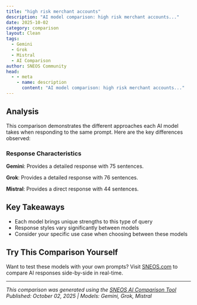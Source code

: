 ```yaml
---
title: "high risk merchant accounts"
description: "AI model comparison: high risk merchant accounts..."
date: 2025-10-02
category: comparison
layout: Clean
tags:
  - Gemini
  - Grok
  - Mistral
  - AI Comparison
author: SNEOS Community
head:
  - - meta
    - name: description
      content: "AI model comparison: high risk merchant accounts..."
---
```


<ChatComparison
  title="high risk merchant accounts"
  prompt="high risk merchant accounts"
  :responses='{
    "Gemini": "Okay, let\u0027s break down high-risk merchant accounts.  This is a complex topic, so I\u0027ll try to be thorough and cover the key points.\n\n**What is a High-Risk Merchant Account?**\n\nA high-risk merchant account is a type of payment processing account that allows businesses in industries deemed \u0022high-risk\u0022 by banks and payment processors to accept credit and debit card payments. These accounts come with increased scrutiny, potentially higher fees, and stricter terms than standard merchant accounts.\n\n**Why are Some Businesses Considered High-Risk?**\n\nPayment processors and banks categorize businesses as high-risk based on several factors, primarily revolving around the potential for financial loss due to chargebacks, fraud, and regulatory compliance issues. Here\u0027s a breakdown of the common reasons:\n\n*   **High Chargeback Rates:**  Industries prone to frequent customer disputes, returns, or dissatisfaction often experience higher chargeback rates.  Chargebacks are costly for payment processors, as they have to investigate and potentially refund the customer, even if the merchant believes the charge was valid.\n\n*   **Industry Type/Nature of Business:** Some industries are inherently riskier due to their business models, legal regulations, or customer base. Examples include:\n\n    *   **Adult Entertainment:**  Subject to strict regulations and often associated with higher fraud rates.\n    *   **Online Gambling/Gaming:**  Complex legal landscape and potential for fraud and chargebacks.\n    *   **Travel Agencies/Tour Operators:**  Large transaction amounts, potential for cancellations, and reliance on third-party vendors (airlines, hotels).\n    *   **Subscription Services (e.g., trials, continuity programs):**  Can lead to chargebacks if customers forget to cancel or misunderstand the terms.\n    *   **Nutraceuticals/Supplements:**  Subject to strict advertising regulations and potential for unsubstantiated claims, leading to customer dissatisfaction.\n    *   **Debt Collection:**  High potential for disputes and regulatory compliance issues.\n    *   **Cryptocurrency:**  Volatile market and potential for fraud.\n    *   **Firearms/Weapons:**  Highly regulated industry.\n    *   **CBD/Hemp:**  Evolving legal landscape and varying regulations.\n    *   **Multi-Level Marketing (MLM):**  Susceptible to regulatory scrutiny and high chargeback rates.\n    *   **Technical Support:**  Can be associated with scams and fraudulent activities.\n    *   **Telemarketing:**  Often associated with aggressive sales tactics and high chargeback rates.\n\n*   **Financial Instability:**  Startups, businesses with a poor credit history, or those with a history of financial difficulties are seen as higher risks.  Processors want assurance that the business can cover potential chargebacks.\n\n*   **Offshore Operations:**  Businesses located or operating primarily outside of their processing bank\u0027s country are often considered high-risk due to jurisdictional complexities and difficulties in enforcing agreements.\n\n*   **New Business with Limited Credit History:** Lack of a proven track record makes it difficult to assess risk.\n\n*   **High-Value Items:** Businesses selling expensive products (jewelry, electronics) are more susceptible to fraud.\n\n*   **Card-Not-Present Transactions:** Online and phone-based transactions are generally riskier than in-person transactions because it\u0027s harder to verify the cardholder\u0027s identity.\n\n**What are the Implications of Being a High-Risk Merchant?**\n\n*   **Higher Processing Fees:**  Expect to pay higher transaction fees, monthly fees, and other charges compared to low-risk merchants.  This compensates the processor for the increased risk they are taking.\n\n*   **Rolling Reserve Accounts:**  Processors often hold back a percentage of your sales in a \u0022rolling reserve\u0022 account for a certain period (e.g., 10% for 6 months).  This acts as a buffer against potential chargebacks and losses. The reserve is eventually released back to you.\n\n*   **Stricter Terms and Conditions:**  Merchant agreements may have more stringent requirements regarding chargeback limits, refund policies, and transaction monitoring.\n\n*   **More Frequent Audits:**  Processors may conduct more frequent audits of your business operations to ensure compliance with their terms and conditions.\n\n*   **Potential Account Freezes or Termination:**  If your chargeback rates exceed acceptable levels or you violate the terms of your agreement, the processor may freeze your account or even terminate it.\n\n*   **Difficulty Finding a Processor:**  Not all payment processors are willing to work with high-risk businesses. You may need to shop around and find a specialized provider.\n\n**How to Find a High-Risk Merchant Account Provider:**\n\n1.  **Research and Identify Potential Providers:**  Look for payment processors that specifically advertise services for high-risk businesses.  Read reviews and compare their offerings. Some popular options include:\n\n    *   **PaymentCloud**\n    *   **Durango Merchant Services**\n    *   **SMB Global**\n    *   **PayKings**\n    *   **Instabill**\n    *   **Soar Payments**\n\n    *There are many other options so do your research.*\n\n2.  **Check Their Reputation and Credentials:**  Verify that the provider is legitimate and has a good reputation.  Look for reviews on independent websites and check with the Better Business Bureau (BBB).\n\n3.  **Compare Fees and Terms:**  Get quotes from multiple providers and carefully compare their fees, terms, and conditions.  Pay attention to:\n\n    *   Transaction fees\n    *   Monthly fees\n    *   Chargeback fees\n    *   Rolling reserve requirements\n    *   Contract length\n    *   Termination fees\n\n4.  **Understand Their Risk Assessment Process:**  Ask the provider about their risk assessment process and what factors they consider when determining whether to approve an account.\n\n5.  **Ensure Compatibility with Your Business:**  Make sure the provider\u0027s payment processing system is compatible with your website, shopping cart, and other business systems.\n\n6.  **Inquire About Support and Service:**  Choose a provider that offers reliable customer support and is responsive to your needs.\n\n7. **Be honest and upfront:**  When applying for a high risk merchant account, it is imperative that you are honest about your business.  Hiding information can lead to termination of your account in the future.\n\n**Tips for Managing a High-Risk Merchant Account:**\n\n*   **Implement Strong Fraud Prevention Measures:**  Use address verification system (AVS), card verification value (CVV), and other fraud prevention tools to reduce the risk of fraudulent transactions.\n\n*   **Provide Excellent Customer Service:**  Respond promptly to customer inquiries and resolve disputes quickly and fairly.  This can help prevent chargebacks.\n\n*   **Maintain Clear and Transparent Policies:**  Make sure your refund, return, and cancellation policies are clearly stated on your website.\n\n*   **Monitor Your Chargeback Rates:**  Track your chargeback rates closely and take steps to address any issues that are causing them to rise.\n\n*   **Stay Compliant with Regulations:**  Ensure that your business complies with all applicable laws and regulations, including those related to data security and consumer protection.\n\n*   **Be Prepared to Explain Your Business:** When applying, be ready to answer questions about your business model, target market, and risk mitigation strategies.\n\n*   **Build a Positive Online Reputation:** Encourage satisfied customers to leave positive reviews online.\n\n**Important Considerations:**\n\n*   **Don\u0027t Try to Hide Your Business Type:** Being dishonest about your industry or business practices will likely lead to account termination and potential legal issues.\n\n*   **Long-Term Relationships:** Look for a provider that is willing to work with you long-term and help you manage your account effectively.\n\n*   **Negotiate:** Don\u0027t be afraid to negotiate fees and terms with potential providers.\n\n**In summary:** High-risk merchant accounts are a necessary solution for businesses in certain industries, but they come with added costs and responsibilities. By understanding the risks involved and taking steps to mitigate them, you can successfully manage a high-risk account and process payments securely. It is important to do your research and find a provider that is a good fit for your business.\n",
    "Grok": "High-risk merchant accounts are specialized payment processing accounts designed for businesses that are considered \u0022high-risk\u0022 by payment processors and financial institutions. These businesses are typically deemed high-risk due to factors such as a higher likelihood of chargebacks, fraud, legal or regulatory issues, or operating in industries with a history of financial instability. \n\nBelow is an overview of high-risk merchant accounts, including what they are, why businesses need them, and how to obtain one:\n\n---\n\n### What is a High-Risk Merchant Account?\nA high-risk merchant account is a type of bank account that allows businesses classified as high-risk to accept credit and debit card payments through a payment processor. These accounts often come with stricter terms, higher fees, and additional scrutiny compared to standard merchant accounts due to the perceived risk of financial loss for the payment processor.\n\n---\n\n### Why is a Business Considered High-Risk?\nA business may be labeled as high-risk for various reasons, including:\n\n1. **Industry Type**: Certain industries are inherently considered high-risk due to regulatory issues, high chargeback rates, or questionable legality. Examples include:\n   - Adult entertainment\n   - Online gambling and casinos\n   - CBD and cannabis-related products\n   - Nutraceuticals and supplements\n   - Travel and timeshares\n   - Debt collection services\n   - Cryptocurrency and forex trading\n   - Tobacco and vape products\n\n2. **High Chargeback Rates**: Businesses with a history of frequent chargebacks (when customers dispute transactions and request refunds) are seen as risky.\n\n3. **Poor Credit History**: If the business or its owner has a history of bankruptcy, bad credit, or financial instability, payment processors may classify it as high-risk.\n\n4. **High Transaction Volumes**: Businesses with large transaction volumes or high-ticket sales (e.g., luxury goods) can be seen as risky due to the potential for significant financial loss in case of fraud or disputes.\n\n5. **International Operations**: Companies operating in multiple countries or selling to customers abroad may face risks related to currency fluctuations, fraud, or differing regulations.\n\n6. **Subscription or Recurring Billing Models**: Businesses with subscription services often face higher chargeback rates as customers may forget about recurring charges or dispute them.\n\n7. **New Businesses**: Startups or businesses with little to no credit history may be considered high-risk due to the lack of a proven track record.\n\n---\n\n### Challenges of High-Risk Merchant Accounts\nHigh-risk merchant accounts come with several challenges compared to standard accounts, including:\n\n1. **Higher Fees**: Payment processors charge higher transaction fees, monthly fees, and sometimes reserve fees to offset the risk.\n   - Transaction fees can range from 3% to 6% or more per transaction (compared to 1.5%-3% for low-risk accounts).\n   - Setup fees and monthly account maintenance fees may also be higher.\n\n2. **Rolling Reserves**: Many high-risk merchant account providers require a rolling reserve, where a percentage of each transaction (e.g., 5%-10%) is held in reserve for a set period (e.g., 6-12 months) to cover potential chargebacks or disputes.\n\n3. **Stricter Underwriting**: The application process is more rigorous, often requiring detailed financial statements, business plans, and personal credit checks for the business owner.\n\n4. **Limited Provider Options**: Not all payment processors or banks are willing to work with high-risk businesses, limiting the options available.\n\n5. **Contract Terms**: High-risk accounts often come with longer contract terms, early termination fees, and other restrictive clauses.\n\n---\n\n### Benefits of High-Risk Merchant Accounts\nDespite the challenges, high-risk merchant accounts offer several benefits for businesses that need them:\n\n1. **Access to Payment Processing**: Without a high-risk merchant account, many businesses in high-risk industries would be unable to accept credit or debit card payments, severely limiting their revenue potential.\n\n2. **Fraud Protection**: High-risk payment processors often provide advanced fraud detection tools and chargeback management services to help mitigate risks.\n\n3. **Global Reach**: Many high-risk merchant account providers offer multi-currency processing and support for international transactions, helping businesses expand their customer base.\n\n4. **Tailored Solutions**: Providers often offer customized solutions for specific industries, such as compliance support for businesses in regulated sectors like cannabis or online gambling.\n\n---\n\n### How to Obtain a High-Risk Merchant Account\nTo get a high-risk merchant account, follow these steps:\n\n1. **Research Providers**: Look for payment processors that specialize in high-risk industries. Some well-known high-risk merchant account providers include:\n   - PayKings\n   - Durango Merchant Services\n   - PaymentCloud\n   - Instabill\n   - Easy Pay Direct\n\n   Avoid providers that don\u2019t explicitly cater to high-risk businesses, as they may reject your application or terminate your account later.\n\n2. **Prepare Documentation**: High-risk merchant account applications typically require detailed information, such as:\n   - Business license or incorporation documents\n   - Financial statements or bank statements\n   - Processing history (if applicable)\n   - Personal credit history of the business owner\n   - Business plan or website information\n   - Industry-specific licenses or permits (if applicable, e.g., for cannabis or gambling)\n\n3. **Understand Fees and Terms**: Carefully review the fee structure, reserve policies, and contract terms before signing up. Compare multiple providers to find the best deal.\n\n4. **Work with a Broker**: If you\u2019re struggling to find a provider, consider working with a merchant services broker who can connect you with high-risk-friendly processors.\n\n5. **Maintain Compliance**: Ensure your business complies with industry regulations and payment processor policies to avoid account suspension or termination.\n\n---\n\n### Tips for Managing a High-Risk Merchant Account\n- **Reduce Chargebacks**: Implement clear refund policies, provide excellent customer service, and use fraud prevention tools to minimize disputes.\n- **Build a Processing History**: A consistent track record of low chargebacks and stable finances can help you negotiate better terms or even transition to a standard merchant account over time.\n- **Monitor Fees**: Keep an eye on processing fees and reserves to ensure they align with your revenue and profitability.\n- **Communicate with Your Provider**: Maintain open communication with your payment processor to address issues promptly and avoid account holds or freezes.\n\n---\n\n### Alternatives to High-Risk Merchant Accounts\nIf a high-risk merchant account is not feasible due to cost or availability, consider the following alternatives:\n\n1. **Third-Party Payment Processors**: Platforms like PayPal, Stripe, or Square may work for some high-risk businesses, though they often have stricter policies and may freeze accounts or withhold funds for high-risk transactions.\n2. **Cryptocurrency Payments**: Accepting cryptocurrency can bypass traditional payment processors, though it comes with its own risks and regulatory challenges.\n3. **Cash or ACH Payments**: Some businesses may opt for cash-only or bank transfer payments, though this limits convenience for customers.\n4. **Offshore Merchant Accounts**: Some businesses set up merchant accounts in countries with more lenient regulations, though this can be complex and risky.\n\n---\n\n### Conclusion\nHigh-risk merchant accounts are essential for businesses in industries or situations deemed risky by traditional financial institutions. While they come with higher costs and stricter terms, they enable these businesses to accept card payments and grow their customer base. By researching providers, understanding the terms, and managing risks effectively, businesses can successfully operate with a high-risk merchant account. If you have a specific industry or situation in mind, feel free to ask for more tailored advice!",
    "Mistral": "High-risk merchant accounts are payment processing accounts designed for businesses that are considered to be at a higher risk of chargebacks, fraud, or other financial issues. These accounts typically come with stricter terms and higher fees compared to standard merchant accounts. Here are some key points about high-risk merchant accounts:\n\n### Characteristics of High-Risk Merchants\n1. **Industry Type**: Certain industries are inherently considered high-risk due to their nature. Examples include:\n   - Adult entertainment\n   - Gambling and online gaming\n   - Pharmaceuticals and nutraceuticals\n   - Travel and tourism\n   - Financial services (e.g., forex trading, cryptocurrency)\n   - Subscription-based services\n   - E-commerce with high chargeback rates\n\n2. **Business Model**: Businesses with recurring billing models, high average transaction amounts, or those that operate internationally may also be classified as high-risk.\n\n3. **Credit History**: Businesses with poor credit history or those that have previously experienced high chargeback rates may be deemed high-risk.\n\n### Features of High-Risk Merchant Accounts\n1. **Higher Fees**: These accounts often come with higher transaction fees, setup fees, and monthly fees compared to standard accounts.\n\n2. **Rolling Reserve**: A rolling reserve is a portion of the merchant\u0027s funds that is held by the payment processor for a certain period to cover potential chargebacks. This can range from 5% to 10% of the transaction amount.\n\n3. **Stricter Underwriting**: The application process for high-risk merchant accounts is more rigorous, often requiring detailed financial statements, business plans, and compliance documentation.\n\n4. **Chargeback Protection**: Some high-risk merchant account providers offer additional services to help manage and mitigate chargebacks.\n\n5. **Fraud Prevention Tools**: These accounts often come with advanced fraud detection and prevention tools to help protect the business from fraudulent transactions.\n\n### Benefits of High-Risk Merchant Accounts\n1. **Access to Payment Processing**: Businesses that might otherwise be denied standard merchant accounts can still process payments.\n\n2. **Risk Management**: High-risk merchant accounts often come with tools and services designed to help manage the risks associated with high-risk industries.\n\n3. **Global Reach**: Many high-risk merchant account providers offer international payment processing, allowing businesses to accept payments from customers worldwide.\n\n### Challenges of High-Risk Merchant Accounts\n1. **Higher Costs**: The increased fees and potential for rolling reserves can impact cash flow and profitability.\n\n2. **Compliance Requirements**: High-risk merchants often need to comply with stricter regulations and may require additional certifications or licenses.\n\n3. **Limited Options**: Fewer payment processors offer high-risk merchant accounts, which can limit the options available to businesses.\n\n### Choosing a High-Risk Merchant Account Provider\n1. **Reputation**: Look for providers with a good reputation and experience in handling high-risk accounts.\n\n2. **Fees and Terms**: Compare the fees and terms offered by different providers to find the best fit for your business.\n\n3. **Customer Support**: Ensure the provider offers robust customer support to help with any issues that may arise.\n\n4. **Security**: Choose a provider that offers strong security measures to protect against fraud and data breaches.\n\n### Conclusion\nHigh-risk merchant accounts are essential for businesses operating in industries with higher financial risks. While they come with higher costs and stricter terms, they provide the necessary tools and services to manage these risks effectively. Choosing the right provider is crucial for ensuring smooth payment processing and protecting your business from financial pitfalls."
  }'
  published-date="12:02"
/>

## Analysis

This comparison demonstrates the different approaches each AI model takes when responding to the same prompt. Here are the key differences observed:

### Response Characteristics

**Gemini**: Provides a detailed response with 75 sentences. 

**Grok**: Provides a detailed response with 76 sentences. 

**Mistral**: Provides a direct response with 44 sentences. 

## Key Takeaways

- Each model brings unique strengths to this type of query
- Response styles vary significantly between models
- Consider your specific use case when choosing between these models

## Try This Comparison Yourself

Want to test these models with your own prompts? Visit [SNEOS.com](https://sneos.com) to compare AI responses side-by-side in real-time.

---

*This comparison was generated using the [SNEOS AI Comparison Tool](https://sneos.com)*
*Published: October 02, 2025 | Models: Gemini, Grok, Mistral*
